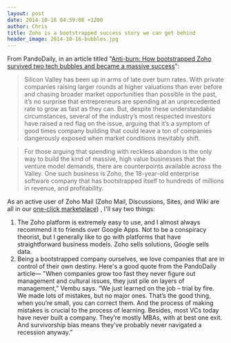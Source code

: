 ```yaml
---
layout: post
date: 2014-10-16 04:59:08 +1200
author: Chris
title: Zoho is a bootstrapped success story we can get behind
header_image: 2014-10-16-bubbles.jpg
---
```


<!-- excerpt -->

From PandoDaily, in an article titled "[Anti-burn: How bootstrapped Zoho survived two tech bubbles and became a massive success](http://pando.com/2014/10/14/anti-burn-how-bootstrapped-zoho-survived-two-tech-bubbles-and-became-a-massive-success/)":

>Silicon Valley has been up in arms of late over burn rates. With private companies raising larger rounds at higher valuations than ever before and chasing broader market opportunities than possible in the past, it’s no surprise that entrepreneurs are spending at an unprecedented rate to grow as fast as they can. But, despite these understandable circumstances, several of the industry’s most respected investors have raised a red flag on the issue, arguing that it’s a symptom of good times company building that could leave a ton of companies dangerously exposed when market conditions inevitably shift.

>For those arguing that spending with reckless abandon is the only way to build the kind of massive, high value businesses that the venture model demands, there are counterpoints available across the Valley. One such business is Zoho, the 18-year-old enterprise software company that has bootstrapped itself to hundreds of millions in revenue, and profitability.

<!-- /excerpt -->

As an active user of Zoho Mail (Zoho Mail, Discussions, Sites, and Wiki are all in our [one-click marketplace](https://iwantmyname.com/services)) , I'll say two things:

1. The Zoho platform is extremely easy to use, and I almost always recommend it to friends over Google Apps. Not to be a conspiracy theorist, but I generally like to go with platforms that have straightforward business models. Zoho sells solutions, Google sells data.
2. Being a bootstrapped company ourselves, we love companies that are in control of their own destiny. Here's a good quote from the PandoDaily article— "When companies grow too fast they never figure out management and cultural issues, they just pile on layers of management,” Vembu says. “We just learned on the job – trial by fire. We made lots of mistakes, but no major ones. That’s the good thing, when you’re small, you can correct them. And the process of making mistakes is crucial to the process of learning. Besides, most VCs today have never built a company. They’re mostly MBAs, with at best one exit. And survivorship bias means they’ve probably never navigated a recession anyway.”